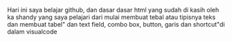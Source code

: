 Hari ini saya belajar github, dan dasar dasar html yang sudah di kasih oleh ka shandy
yang saya pelajari dari mulai membuat tebal atau tipisnya teks dan membuat tabel" dan text field, combo box, button, garis dan shortcut"di dalam visualcode